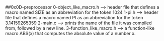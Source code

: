 ##0x0D-preprocessor
0-object_like_macro.h --> header file that defines a macro named SIZE as an abbreviation for the token 1024
1-pi.h --> header file that defines a macro named PI as an abbreviation for the token 3.14159265359
2-main.c -->  prints the name of the file it was compiled from, followed by a new line.
3-function_like_macro.h --> a function-like macro ABS(x) that computes the absolute value of a number x.

